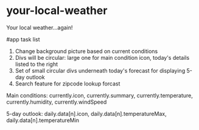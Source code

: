 # your-local-weather
Your local weather...again!

#app task list

1. Change background picture based on current conditions
2. Divs will be circular: large one for main condition icon, today's details listed to the right
3. Set of small circular divs underneath today's forecast for displaying 5-day outlook
4. Search feature for zipcode lookup forcast

Main conditions: currently.icon, currently.summary, currently.temperature, currently.humidity, currently.windSpeed

5-day outlook: daily.data[n].icon, daily.data[n].temperatureMax, daily.data[n].temperatureMin

